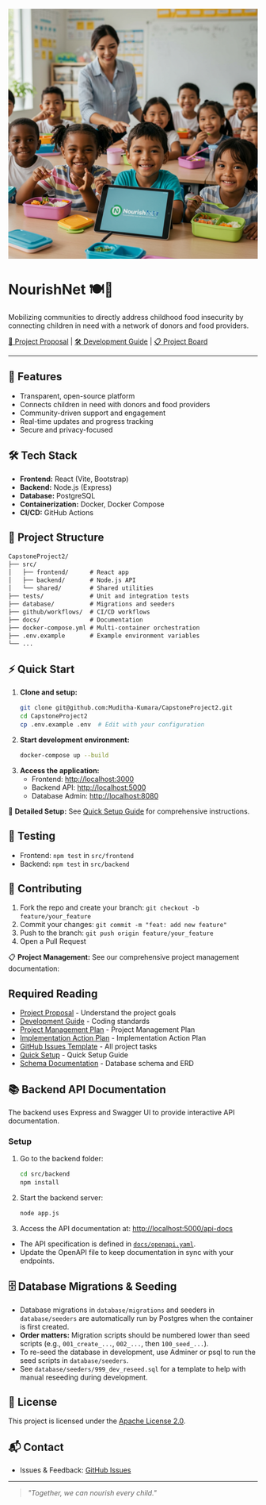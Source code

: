 ![NourishNet Banner](./docs/assets/happy_child.png)

# NourishNet 🍽️🌱

Mobilizing communities to directly address childhood food insecurity by connecting children in need with a network of donors and food providers.

[📄 Project Proposal](./docs/PROJECT_PROPOSAL.md) | [🛠️ Development Guide](./docs/DEVELOPMENT_GUIDE.md) | [📋 Project Board](https://github.com/users/Muditha-Kumara/projects/6)

---

## 🚀 Features
- Transparent, open-source platform
- Connects children in need with donors and food providers
- Community-driven support and engagement
- Real-time updates and progress tracking
- Secure and privacy-focused

## 🛠️ Tech Stack
- **Frontend:** React (Vite, Bootstrap)
- **Backend:** Node.js (Express)
- **Database:** PostgreSQL
- **Containerization:** Docker, Docker Compose
- **CI/CD:** GitHub Actions

## 📁 Project Structure
```text
CapstoneProject2/
├── src/
│   ├── frontend/      # React app
│   ├── backend/       # Node.js API
│   └── shared/        # Shared utilities
├── tests/             # Unit and integration tests
├── database/          # Migrations and seeders
├── github/workflows/  # CI/CD workflows
├── docs/              # Documentation
├── docker-compose.yml # Multi-container orchestration
├── .env.example       # Example environment variables
└── ...
```

## ⚡ Quick Start
1. **Clone and setup:**
   ```bash
   git clone git@github.com:Muditha-Kumara/CapstoneProject2.git
   cd CapstoneProject2
   cp .env.example .env  # Edit with your configuration
   ```
2. **Start development environment:**
   ```bash
   docker-compose up --build
   ```
3. **Access the application:**
   - Frontend: [http://localhost:3000](http://localhost:3000)
   - Backend API: [http://localhost:5000](http://localhost:5000)
   - Database Admin: [http://localhost:8080](http://localhost:8080)

📖 **Detailed Setup:** See [Quick Setup Guide](./docs/QUICK_SETUP.md) for comprehensive instructions.

## 🧪 Testing
- Frontend: `npm test` in `src/frontend`
- Backend: `npm test` in `src/backend`

## 🤝 Contributing
1. Fork the repo and create your branch: `git checkout -b feature/your_feature`
2. Commit your changes: `git commit -m "feat: add new feature"`
3. Push to the branch: `git push origin feature/your_feature`
4. Open a Pull Request

📋 **Project Management:** See our comprehensive project management documentation:
## Required Reading
- [Project Proposal](./docs/PROJECT_PROPOSAL.md) - Understand the project goals
- [Development Guide](./docs/DEVELOPMENT_GUIDE.md) - Coding standards
- [Project Management Plan](./docs/PROJECT_MANAGEMENT_PLAN.md) - Project Management Plan
- [Implementation Action Plan](./docs/IMPLEMENTATION_ACTION_PLAN.md) - Implementation Action Plan
- [GitHub Issues Template](./docs/GITHUB_ISSUES_TEMPLATE.md) - All project tasks
- [Quick Setup](./docs/QUICK_SETUP.md) - Quick Setup Guide
- [Schema Documentation](./docs/SCHEMA_DOCUMENTATION.md) - Database schema and ERD

## 📚 Backend API Documentation

The backend uses Express and Swagger UI to provide interactive API documentation.

### Setup
1. Go to the backend folder:
   ```bash
   cd src/backend
   npm install
   ```
2. Start the backend server:
   ```bash
   node app.js
   ```
3. Access the API documentation at:
   [http://localhost:5000/api-docs](http://localhost:5000/api-docs)

- The API specification is defined in [`docs/openapi.yaml`](./docs/openapi.yaml).
- Update the OpenAPI file to keep documentation in sync with your endpoints.

## 🗄️ Database Migrations & Seeding
- Database migrations in `database/migrations` and seeders in `database/seeders` are automatically run by Postgres when the container is first created.
- **Order matters:** Migration scripts should be numbered lower than seed scripts (e.g., `001_create_...`, `002_...`, then `100_seed_...`).
- To re-seed the database in development, use Adminer or psql to run the seed scripts in `database/seeders`.
- See `database/seeders/999_dev_reseed.sql` for a template to help with manual reseeding during development.

## 📄 License
This project is licensed under the [Apache License 2.0](https://www.apache.org/licenses/LICENSE-2.0).

## 📬 Contact
- Issues & Feedback: [GitHub Issues](https://github.com/Muditha-Kumara/CapstoneProject2/issues)

---

> _"Together, we can nourish every child."_
